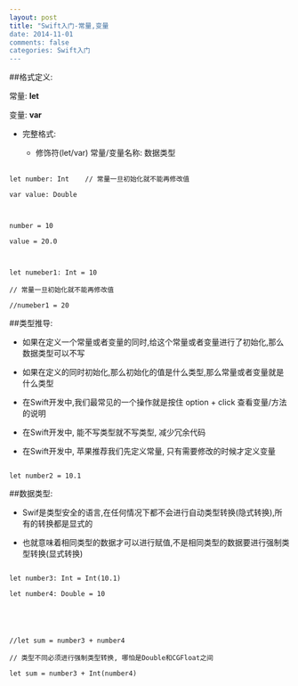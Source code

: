 ```yaml
---
layout: post
title: "Swift入门-常量,变量
date: 2014-11-01
comments: false
categories: Swift入门
---
```


##格式定义:

常量: **let**



变量: **var**



- 完整格式:

    - 修饰符(let/var) 常量/变量名称: 数据类型



```

let number: Int    // 常量一旦初始化就不能再修改值

var value: Double



number = 10

value = 20.0



let numeber1: Int = 10

// 常量一旦初始化就不能再修改值

//numeber1 = 20

```





##类型推导:

* 如果在定义一个常量或者变量的同时,给这个常量或者变量进行了初始化,那么数据类型可以不写

* 如果在定义的同时初始化,那么初始化的值是什么类型,那么常量或者变量就是什么类型

* 在Swift开发中,我们最常见的一个操作就是按住 option + click 查看变量/方法的说明

* 在Swift开发中, 能不写类型就不写类型, 减少冗余代码

* 在Swift开发中, 苹果推荐我们先定义常量, 只有需要修改的时候才定义变量



```

let number2 = 10.1

```





##数据类型:

* Swif是类型安全的语言,在任何情况下都不会进行自动类型转换(隐式转换),所有的转换都是显式的

* 也就意味着相同类型的数据才可以进行赋值,不是相同类型的数据要进行强制类型转换(显式转换)



```

let number3: Int = Int(10.1)

let number4: Double = 10





//let sum = number3 + number4

// 类型不同必须进行强制类型转换, 哪怕是Double和CGFloat之间

let sum = number3 + Int(number4)

```

